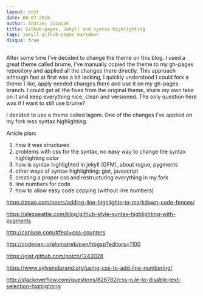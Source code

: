 ```yaml
---
layout: post
date: 08-07-2016
author: Andrzej Jóźwiak
title: Github-pages, Jekyll and syntax highlighting
tags: jekyll github-pages markdown
disqus: true
---
```


After some time I've decided to change the theme on this blog. I used a great theme called brume, I've manually copied the theme to my gh-pages repository and applied all the changes there directly. This approach although fast at first was a bit lacking, I quickly understood I could fork a theme I like, apply needed changes there and use it on my gh-pages branch. I could get all the fixes from the original theme, share my own take on it and keep everything nice, clean and versioned. The only question here was if I want to still use brume?

I decided to use a theme called lagom. One of the changes I've applied on my fork was syntax highlighting.

Article plan:
1) how it was structured
2) problems with css for the syntax, no easy way to change the syntax highlighting color
3) how is syntax highlighted in jekyll (GFM), about rogue, pygments
4) other ways of syntax highlighting: gist, javascript
5) creating a proper css and restructuring everything in my fork
6) line numbers for code
7) how to allow easy code copying (without line numbers)


https://zpao.com/posts/adding-line-highlights-to-markdown-code-fences/

https://alexpeattie.com/blog/github-style-syntax-highlighting-with-pygments

http://caniuse.com/#feat=css-counters

http://codepen.io/elomatreb/pen/hbgxp?editors=1100

https://gist.github.com/potch/1243028

https://www.sylvaindurand.org/using-css-to-add-line-numbering/

http://stackoverflow.com/questions/826782/css-rule-to-disable-text-selection-highlighting
